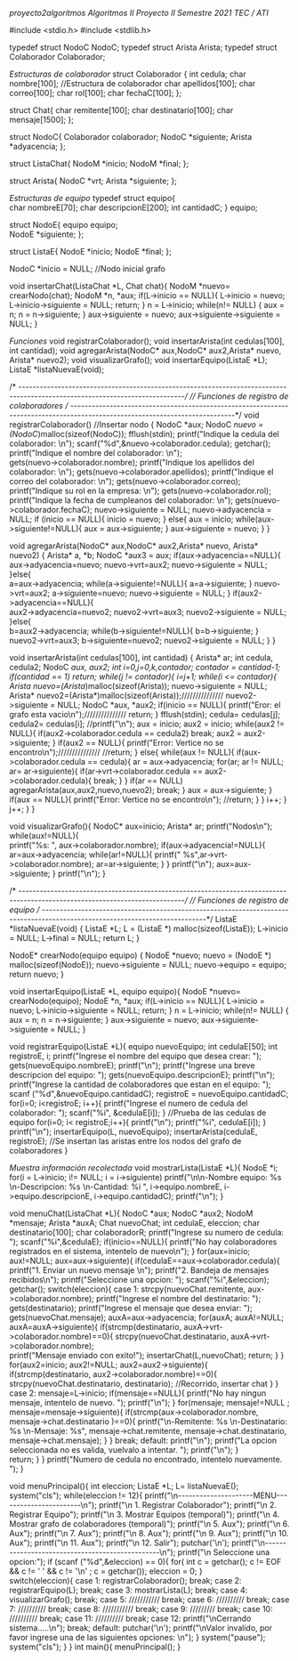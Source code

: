 *proyecto2algoritmos*
*Algoritmos II Proyecto II Semestre 2021 TEC / ATI*

#include <stdio.h>
#include <stdlib.h>

typedef struct NodoC NodoC;
typedef struct Arista Arista;
typedef struct Colaborador Colaborador;



*Estructuras de colaborador*
struct Colaborador
{
	int cedula;
	char nombre[100];          //Estructura de colaborador
	char apellidos[100];
	char correo[100]; 
	char rol[100];
	char fechaC[100];
};

struct Chat{
	char remitente[100];
	char destinatario[100];
	char mensaje[1500];
};

struct NodoC{
	Colaborador colaborador;
	NodoC *siguiente;
	Arista *adyacencia;
};

struct ListaChat{
	NodoM *inicio;
	NodoM *final;
};

struct Arista{
	NodoC *vrt;
	Arista *siguiente;
};


*Estructuras de equipo*
typedef struct equipo{         
	char nombreE[70];
	char descripcionE[200];
	int cantidadC;
} equipo;

struct NodoE{
	equipo equipo;     
	NodoE *siguiente;
};

struct ListaE{
	NodoE *inicio;
	NodoE *final;
};

NodoC *inicio = NULL;  //Nodo inicial grafo

void insertarChat(ListaChat *L, Chat chat){
    NodoM *nuevo= crearNodo(chat);
    NodoM *n, *aux;
    if(L->inicio == NULL){
        L->inicio = nuevo;
        L->inicio->siguiente = NULL;
        return;
    }
    n = L->inicio;
    while(n!= NULL) {
        aux = n;
        n = n->siguiente;
    }
    aux->siguiente = nuevo;
    aux->siguiente->siguiente = NULL;
}



*Funciones*
void registrarColaborador();
void insertarArista(int cedulas[100], int cantidad);
void agregarArista(NodoC* aux,NodoC* aux2,Arista* nuevo, Arista* nuevo2);
void visualizarGrafo();
void insertarEquipo(ListaE *L);
ListaE *listaNuevaE(void);


/* ----------------------------------------------------------------------------------------------------------------------------*/ 
//                                              Funciones de registro de colaboradores
/* ----------------------------------------------------------------------------------------------------------------------------*/
void registrarColaborador()  //Insertar nodo
{
	NodoC *aux;
	NodoC *nuevo = (NodoC*)malloc(sizeof(NodoC));
	fflush(stdin);
	printf("Indique la cedula del colaborador: \n");
	scanf("%d",&nuevo->colaborador.cedula);
	getchar();
	printf("Indique el nombre del colaborador: \n");  
	gets(nuevo->colaborador.nombre);
	printf("Indique los apellidos del colaborador: \n");
	gets(nuevo->colaborador.apellidos);
	printf("Indique el correo del colaborador: \n");
	gets(nuevo->colaborador.correo);
	printf("Indique su rol en la empresa: \n");
	gets(nuevo->colaborador.rol);
	printf("Indique la fecha de cumpleanos del colaborador: \n");
	gets(nuevo->colaborador.fechaC);
	nuevo->siguiente = NULL;
	nuevo->adyacencia = NULL;
	if (inicio == NULL){
		inicio = nuevo;
	}
	else{
		aux = inicio;
		while(aux->siguiente!=NULL){
			aux = aux->siguiente;
		}
		aux->siguiente = nuevo;
	}
}

void agregarArista(NodoC* aux,NodoC* aux2,Arista* nuevo, Arista* nuevo2)
{
    Arista* a, *b;
    NodoC *aux3 = aux;
    if(aux->adyacencia==NULL){   
	    aux->adyacencia=nuevo;
        nuevo->vrt=aux2;
        nuevo->siguiente = NULL;
    }else{   
	    a=aux->adyacencia;
        while(a->siguiente!=NULL){
        	a=a->siguiente;
		}
        nuevo->vrt=aux2;
        a->siguiente=nuevo;
        nuevo->siguiente = NULL;
    }
    if(aux2->adyacencia==NULL){   
	    aux2->adyacencia=nuevo2;
        nuevo2->vrt=aux3;
        nuevo2->siguiente = NULL;
    }else{   
	    b=aux2->adyacencia;
        while(b->siguiente!=NULL){
        	b=b->siguiente;
		}
        nuevo2->vrt=aux3;
        b->siguiente=nuevo2;
        nuevo2->siguiente = NULL;
    }
}



void insertarArista(int cedulas[100], int cantidad)
{
	Arista* ar;
	int cedula, cedula2;
	NodoC *aux, *aux2;
	int i=0,j=0,k,contador;
	contador = cantidad-1;
	if(cantidad == 1)
		return;
	while(j != contador){
		i=j+1;
		while(i <= contador){
			Arista* nuevo=(Arista*)malloc(sizeof(Arista));
			nuevo->siguiente = NULL;
			Arista* nuevo2=(Arista*)malloc(sizeof(Arista));///////////////
			nuevo2->siguiente = NULL;
			NodoC *aux, *aux2;
			if(inicio == NULL){
				printf("Eror: el grafo esta vacio\n");///////////////
				return;
			}
			fflush(stdin);
			cedula= cedulas[j];
			cedula2= cedulas[i];
		    //printf("\n");
			aux = inicio;
			aux2 = inicio;
			while(aux2 != NULL){
				if(aux2->colaborador.cedula == cedula2)
					break;
				aux2 = aux2->siguiente;
			}
			if(aux2 == NULL){
				printf("Error: Vertice no se encontro\n");///////////////
				//return;
			}
			else{
				while(aux != NULL){
					if(aux->colaborador.cedula == cedula){
						ar = aux->adyacencia;
						for(ar; ar != NULL; ar= ar->siguiente){
							if(ar->vrt->colaborador.cedula == aux2->colaborador.cedula){
								break;
							}
						}
						if(ar == NULL)
							agregarArista(aux,aux2,nuevo,nuevo2);
						break;
					}
					aux = aux->siguiente;
				}
				if(aux == NULL){
					printf("Error: Vertice no se encontro\n");
					//return;
				}
			}
			i++;
		}
		j++;
	}
}

void visualizarGrafo(){
    NodoC* aux=inicio;
    Arista* ar;
    printf("Nodos\n");
    while(aux!=NULL){   
	    printf("%s:    ", aux->colaborador.nombre);
        if(aux->adyacencia!=NULL){
            ar=aux->adyacencia;
            while(ar!=NULL){ 
			    printf(" %s",ar->vrt->colaborador.nombre);
                ar=ar->siguiente;
            }
        }
        printf("\n");
        aux=aux->siguiente;
    }
    printf("\n");
}

/* ----------------------------------------------------------------------------------------------------------------------------*/ 
//                                              Funciones de registro de equipo
/* ----------------------------------------------------------------------------------------------------------------------------*/
ListaE *listaNuevaE(void)
{
	ListaE *L;
	L = (ListaE *) malloc(sizeof(ListaE));
	L->inicio = NULL;
	L->final = NULL;
	return L;
}

NodoE* crearNodo(equipo equipo) {
	NodoE *nuevo;
	nuevo = (NodoE *) malloc(sizeof(NodoE));
	nuevo->siguiente = NULL;
	nuevo->equipo = equipo;	 
	return nuevo;
}

void insertarEquipo(ListaE *L, equipo equipo){
    NodoE *nuevo= crearNodo(equipo);
    NodoE *n, *aux;
    if(L->inicio == NULL){
        L->inicio = nuevo;
        L->inicio->siguiente = NULL;
        return;
    }
    n = L->inicio;
    while(n!= NULL) {
        aux = n;
        n = n->siguiente;
    }
    aux->siguiente = nuevo;
    aux->siguiente->siguiente = NULL;
}

void registrarEquipo(ListaE *L){
	equipo nuevoEquipo;
	int cedulaE[50];
	int registroE, i;
	printf("Ingrese el nombre del equipo que desea crear: ");
	gets(nuevoEquipo.nombreE);
	printf("\n");
	printf("Ingrese una breve descripcion del equipo: ");
	gets(nuevoEquipo.descripcionE);
	printf("\n");
	printf("Ingrese la cantidad de colaboradores que estan en el equipo: ");
	scanf ("%d",&nuevoEquipo.cantidadC);
	registroE = nuevoEquipo.cantidadC;
	for(i=0; i<registroE; i++){
		printf("Ingrese el numero de cedula del colaborador: ");
		scanf("%i", &cedulaE[i]);
	}
	//Prueba de las cedulas de equipo
	for(i=0; i< registroE;i++){
		printf("\n");
		printf("%i", cedulaE[i]);
	}
	printf("\n");
	insertarEquipo(L, nuevoEquipo);
	insertarArista(cedulaE, registroE); //Se insertan las aristas entre los nodos del grafo de colaboradores
}

*Muestra información recolectada*
void mostrarLista(ListaE *L){
	NodoE *i;
	for(i = L->inicio; i!= NULL; i = i->siguiente)
		printf("\n\n-Nombre equipo: %s \n-Descripcion: %s \n-Cantidad: %i ", i->equipo.nombreE, i->equipo.descripcionE, i->equipo.cantidadC); 
	printf("\n");
}

void menuChat(ListaChat *L){
	NodoC *aux;
	NodoC *aux2;
	NodoM *mensaje;
	Arista *auxA;
	Chat nuevoChat;
	int cedulaE, eleccion;
	char destinatario[100];
	char colaboradorR;
	printf("Ingrese su numero de cedula: ");
	scanf("%i",&cedulaE);
	if(inicio==NULL){
		printf("No hay colaboradores registrados en el sistema, intentelo de nuevo\n");
	}
	for(aux=inicio; aux!=NULL; aux=aux->siguiente){
		if(cedulaE==aux->colaborador.cedula){
			printf("1. Enviar un nuevo mensaje \n");
			printf("2. Bandeja de mensajes recibidos\n");
			printf("Seleccione una opcion: ");
			scanf("%i",&eleccion);
			getchar();
			switch(eleccion){
				case 1:
					strcpy(nuevoChat.remitente, aux->colaborador.nombre);
					printf("Ingrese el nombre del destinatario: ");
					gets(destinatario);
					printf("Ingrese el mensaje que desea enviar: ");
					gets(nuevoChat.mensaje);
					auxA=aux->adyacencia;
					for(auxA; auxA!=NULL; auxA=auxA->siguiente){
						if(strcmp(destinatario, auxA->vrt->colaborador.nombre)==0){
							strcpy(nuevoChat.destinatario, auxA->vrt->colaborador.nombre);	
							printf("Mensaje enviado con exito!");
							insertarChat(L,nuevoChat);
							return;
						}
					}
					for(aux2=inicio; aux2!=NULL; aux2=aux2->siguiente){
						if(strcmp(destinatario, aux2->colaborador.nombre)==0){
							strcpy(nuevoChat.destinatario, destinatario);
							//Recorrido, insertar chat 
					}
					}	
				case 2:
					mensaje=L->inicio;
					if(mensaje==NULL){
						printf("No hay ningun mensaje, intentelo de nuevo. ");
						printf("\n");
					}
					for(mensaje; mensaje!=NULL ; mensaje=mensaje->siguiente){
						if(strcmp(aux->colaborador.nombre, mensaje->chat.destinatario )==0){
							printf("\n-Remitente: %s \n-Destinatario: %s \n-Mensaje: %s", mensaje->chat.remitente, mensaje->chat.destinatario, mensaje->chat.mensaje);
					}
					}
					break;
				default:
					printf("\n");
					printf("La opcion seleccionada no es valida, vuelvalo a intentar. ");
					printf("\n");
			}	
			return;
		}
	}
	printf("Numero de cedula no encontrado, intentelo nuevamente. ");
}


void menuPrincipal(){
	int eleccion;
	ListaE *L;
	L= listaNuevaE();
	system("cls");
	while(eleccion != 12){
		printf("\n---------------------MENU-----------------------\n");
		printf("\n 1. Registrar Colaborador");
		printf("\n 2. Registrar Equipo");
		printf("\n 3. Mostrar Equipos (temporal)");
		printf("\n 4. Mostrar grafo de colaboradores (temporal)");
		printf("\n 5. Aux");
		printf("\n 6. Aux");
		printf("\n 7. Aux");
		printf("\n 8. Aux");
		printf("\n 9. Aux");
		printf("\n 10. Aux");
		printf("\n 11. Aux");
		printf("\n 12. Salir");
		putchar('\n');
		printf("\n------------------------------------------------\n");
		printf("\n Seleccione una opcion:");
		if (scanf ("%d",&eleccion) == 0){
  			for( int c = getchar(); c != EOF && c != ' ' && c != '\n' ; c = getchar());
			eleccion = 0;
		}		
		switch(eleccion){
			case 1:
				registrarColaborador();
				break;
			case 2:
				registrarEquipo(L);
				break;
			case 3:
				mostrarLista(L);
				break;
			case 4:
				visualizarGrafo();
				break;
			case 5:
				///////////
				break;
			case 6:
				//////////
				break;
			case 7:
				//////////
				break;
			case 8:
				///////////
				break;
			case 9:
				/////////
				break;
			case 10:
				//////////
				break;
			case 11:
				//////////
				break;
			case 12:
				printf("\nCerrando sistema.....\n");
				break;
			default:
				putchar('\n');
				printf("\nValor invalido, por favor ingrese una de las siguientes opciones: \n");
		}
		system("pause");
        system("cls");
	}
}
int main(){
	menuPrincipal();
}
